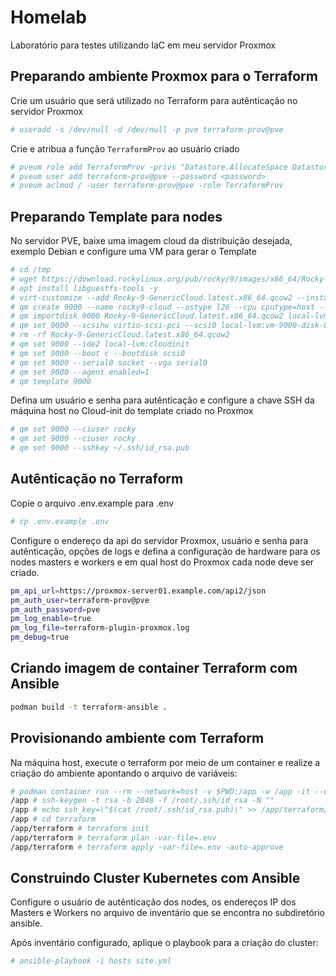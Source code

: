 # Homelab
Laboratório para testes utilizando IaC em meu servidor Proxmox

## Preparando ambiente Proxmox para o Terraform

Crie um usuário que será utilizado no Terraform para autênticação no servidor Proxmox
```sh
# useradd -s /dev/null -d /dev/null -p pve terraform-prov@pve
```
Crie e atribua a função `TerraformProv` ao usuário criado
```sh
# pveum role add TerraformProv -privs "Datastore.AllocateSpace Datastore.Audit Pool.Allocate Sys.Audit Sys.Console Sys.Modify VM.Allocate VM.Audit VM.Clone VM.Config.CDROM VM.Config.Cloudinit VM.Config.CPU VM.Config.Disk VM.Config.HWType VM.Config.Memory VM.Config.Network VM.Config.Options VM.Migrate VM.Monitor VM.PowerMgmt SDN.Use"
# pveum user add terraform-prov@pve --password <password>
# pveum aclmod / -user terraform-prov@pve -role TerraformProv
```

## Preparando Template para nodes

No servidor PVE, baixe uma imagem cloud da distribuição desejada, exemplo Debian e configure uma VM para gerar o Template
```sh
# cd /tmp
# wget https://download.rockylinux.org/pub/rocky/9/images/x86_64/Rocky-9-GenericCloud.latest.x86_64.qcow2
# apt install libguestfs-tools -y
# virt-customize --add Rocky-9-GenericCloud.latest.x86_64.qcow2 --install qemu-guest-agent
# qm create 9000 --name rocky9-cloud --ostype l26 --cpu cputype=host --net0 virtio,bridge=vmbr0
# qm importdisk 9000 Rocky-9-GenericCloud.latest.x86_64.qcow2 local-lvm
# qm set 9000 --scsihw virtio-scsi-pci --scsi0 local-lvm:vm-9000-disk-0
# rm -rf Rocky-9-GenericCloud.latest.x86_64.qcow2
# qm set 9000 --ide2 local-lvm:cloudinit
# qm set 9000 --boot c --bootdisk scsi0
# qm set 9000 --serial0 socket --vga serial0
# qm set 9000 --agent enabled=1
# qm template 9000
```

Defina um usuário e senha para autênticação e configure a chave SSH da máquina host no Cloud-init do template criado no Proxmox
```sh
# qm set 9000 --ciuser rocky
# qm set 9000 --ciuser rocky
# qm set 9000 --sshkey ~/.ssh/id_rsa.pub
```

## Autênticação no Terraform

Copie o arquivo .env.example para .env
```sh
# cp .env.example .env
```
Configure o endereço da api do servidor Proxmox, usuário e senha para autênticação, opções de logs e defina a configuração de hardware para os nodes masters e workers e em qual host do Proxmox cada node deve ser criado.
```sh
pm_api_url=https://proxmox-server01.example.com/api2/json
pm_auth_user=terraform-prov@pve
pm_auth_password=pve
pm_log_enable=true
pm_log_file=terraform-plugin-proxmox.log
pm_debug=true

```

## Criando imagem de container Terraform com Ansible
```sh
podman build -t terraform-ansible .
```

## Provisionando ambiente com Terraform

Na máquina host, execute o terraform por meio de um container e realize a criação do ambiente apontando o arquivo de variáveis: 
```sh
# podman container run --rm --network=host -v $PWD:/app -w /app -it --entrypoint sh terraform-ansible
/app # ssh-keygen -t rsa -b 2048 -f /root/.ssh/id_rsa -N ""
/app # echo ssh_key=\"$(cat /root/.ssh/id_rsa.pub)\" >> /app/terraform/.env
/app # cd terraform
/app/terraform # terraform init
/app/terraform # terraform plan -var-file=.env
/app/terraform # terraform apply -var-file=.env -auto-approve
```

## Construindo Cluster Kubernetes com Ansible

Configure o usuário de autênticação dos nodes, os endereços IP dos Masters e Workers no arquivo de inventário que se encontra no subdiretório ansible.

Após inventário configurado, aplique o playbook para a criação do cluster:
```sh
# ansible-playbook -i hosts site.yml
```
